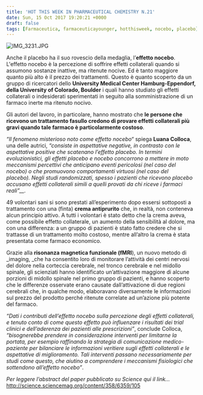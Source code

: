 ```yaml
---
title: 'HOT THIS WEEK IN PHARMACEUTICAL CHEMISTRY N.21'
date: Sun, 15 Oct 2017 19:20:21 +0000
draft: false
tags: [Farmaceutica, farmaceuticayounger, hotthisweek, nocebo, placebo]
---
```


![IMG_3231.JPG](/img/hot-this-week-in-pharmaceutical-chemistry-n-21.md/img_3231.jpg)

Anche il placebo ha il suo rovescio della medaglia, l’**effetto nocebo**. L'effetto nocebo è la percezione di soffrire effetti collaterali quando si assumono sostanze inattive, ma ritenute nocive. Ed è tanto maggiore quanto più alto è il prezzo dei trattamenti. Questo è quanto scoperto da un gruppo di ricercatori dello **University Medical Center Hamburg-Eppendorf, della University of Colorado, Boulder** i quali hanno studiato gli effetti collaterali o indesiderati sperimentati in seguito alla somministrazione di un farmaco inerte ma ritenuto nocivo.

Gli autori del lavoro, in particolare, hanno mostrato che **le persone che ricevono un trattamento fasullo credono di provare effetti collaterali più gravi quando tale farmaco è particolarmente costoso**.

_“Il fenomeno misterioso noto come effetto nocebo“_ spiega **Luana Colloca**, una delle autrici, _“consiste in aspettative negative, in contrasto con le aspettative positive che scatenano l’effetto placebo. In termini evoluzionistici, gli effetti placebo e nocebo concorrono a mettere in moto meccanismi percettivi che anticipano eventi pericolosi (nel caso del nocebo) o che promuovono comportamenti virtuosi (nel caso del placebo). Negli studi randomizzati, spesso i pazienti che ricevono placebo accusano effetti collaterali simili a quelli provati da chi riceve i farmaci reali”__._

49 volontari sani si sono prestati all’esperimento dopo essersi sottoposti a trattamento con una (finta) **crema antiprurito** che, in realtà, non conteneva alcun principio attivo. A tutti i volontari è stato detto che la crema aveva, come possibile effetto collaterale, un aumento della sensibilità al dolore, ma con una differenza: a un gruppo di pazienti è stato fatto credere che si trattasse di un trattamento molto costoso, mentre all’altro la crema è stata presentata come farmaco economico.

Grazie alla **risonanza magnetica funzionale (fMRI**), un nuovo metodo di _imaging, _che ha consentito loro di monitorare l’attività dei centri nervosi del dolore nella corteccia cerebrale, nel tronco cerebrale e nel midollo spinale, gli scienziati hanno identificato un’attivazione maggiore di alcune porzioni di midollo spinale nel primo gruppo di pazienti, e hanno scoperto che le differenze osservate erano causate dall’attivazione di due regioni cerebrali che, in qualche modo, elaboravano diversamente le informazioni sul prezzo del prodotto perché ritenute correlate ad un’azione più potente del farmaco.

_“Dati i contributi dell’effetto nocebo sulla percezione degli effetti collaterali, e tenuto conto di come questo effetto può influenzare i risultati dei trial clinici e dell’aderenza dei pazienti alle prescrizioni”_, conclude Colloca, _“bisognerebbe prendere in considerazione interventi per limitarne la portata, per esempio raffinando la strategia di comunicazione medico-paziente per bilanciare le informazioni veritiere sugli effetti collaterali e le aspettative di miglioramento. Tali interventi passano necessariamente per studi come questo, che aiutino a comprendere i meccanismi fisiologici che sottendono all’effetto nocebo”_.

_Per leggere l’abstract del paper pubblicato su Science qui il link…_ http://science.sciencemag.org/content/358/6359/105